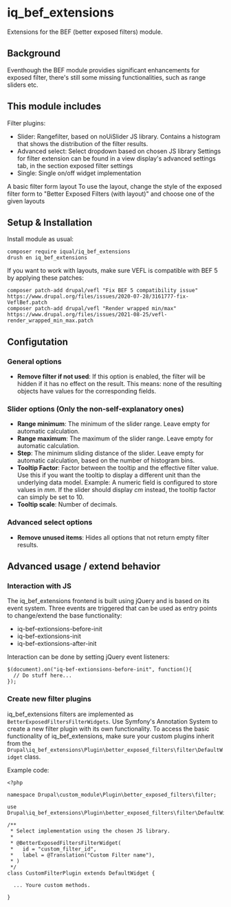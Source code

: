 # iq_bef_extensions

Extensions for the BEF (better exposed filters) module.

## Background
Eventhough the BEF module providies significant enhancements for exposed filter, there's still some missing functionalities, such as range sliders etc.

## This module includes
Filter plugins:
- Slider: Rangefilter, based on noUiSlider JS library. Contains a histogram that shows the distribution of the filter results.
- Advanced select: Select dropdown based on chosen JS library
Settings for filter extension can be found in a view display's advanced settings tab, in the section exposed filter settings
- Single: Single on/off widget implementation

A basic filter form layout
To use the layout, change the style of the exposed filter form to "Better Exposed Filters (with layout)" and choose one of the given layouts

## Setup & Installation

Install module as usual:

    composer require iqual/iq_bef_extensions
    drush en iq_bef_extensions


If you want to work with layouts, make sure VEFL is compatible with BEF 5 by applying these patches:

    composer patch-add drupal/vefl "Fix BEF 5 compatibility issue" https://www.drupal.org/files/issues/2020-07-28/3161777-fix-VeflBef.patch
    composer patch-add drupal/vefl "Render wrapped min/max" https://www.drupal.org/files/issues/2021-08-25/vefl-render_wrapped_min_max.patch

## Configutation

### General options
- **Remove filter if not used**: If this option is enabled, the filter will be hidden if it has no effect on the result. This means: none of the resulting objects have values for the corresponding fields.

### Slider options (Only the non-self-explanatory ones)
- **Range minimum**: The minimum of the slider range. Leave empty for automatic calculation.
- **Range maximum**: The maximum of the slider range. Leave empty for automatic calculation.
- **Step**: The minimum sliding distance of the slider. Leave empty for automatic calculation, based on the number of histogram bins.
- **Tooltip Factor**: Factor between the tooltip and the effective filter value. Use this if you want the tooltip to display a different unit than the underlying data model. Example: A numeric field is configured to store values in *mm*. If the slider should display *cm* instead, the tooltip factor can simply be set to 10.
- **Tooltip scale**: Number of decimals.

### Advanced select options
- **Remove unused items**: Hides all options that not return empty filter results.

## Advanced usage / extend behavior

### Interaction with JS

The iq_bef_extensions frontend is built using jQuery and is based on its event system. Three events are triggered that can be used as entry points to change/extend the base functionality:

- iq-bef-extionsions-before-init
- iq-bef-extionsions-init
- iq-bef-extionsions-after-init

Interaction can be done by setting jQuery event listeners:

    $(document).on("iq-bef-extionsions-before-init", function(){
      // Do stuff here...
    });

### Create new filter plugins

iq_bef_extensions filters are implemented as `BetterExposedFiltersFilterWidgets`. Use Symfony's Annotation System to create a new filter plugin with its own functionality. To access the basic functionality of iq_bef_extensions, make sure your custom plugins inherit from the `Drupal\iq_bef_extensions\Plugin\better_exposed_filters\filter\DefaultWidget` class.


Example code:

    <?php

    namespace Drupal\custom_module\Plugin\better_exposed_filters\filter;

    use Drupal\iq_bef_extensions\Plugin\better_exposed_filters\filter\DefaultWidget;

    /**
     * Select implementation using the chosen JS library.
     *
     * @BetterExposedFiltersFilterWidget(
     *   id = "custom_filter_id",
     *   label = @Translation("Custom Filter name"),
     * )
     */
    class CustomFilterPlugin extends DefaultWidget {

      ... Youre custom methods.

    }
